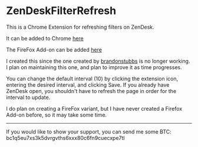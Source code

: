 # ZenDeskFilterRefresh
This is a Chrome Extension for refreshing filters on ZenDesk.

It can be added to Chrome [here](https://chrome.google.com/webstore/detail/zendesk-filter-refresher/kbnadckimgmhcchlnoddmihobfmloocp)

The FireFox Add-on can be added [here](https://addons.mozilla.org/en-US/firefox/addon/zendesk-refresher/)

I created this since the one created by [brandonstubbs](https://github.com/brandonstubbs/ZendeskRefresh) is no longer working.
I plan on maintaining this one, and plan to improve it as time progresses.

You can change the default interval (10) by clicking the extension icon, entering the desired interval, and clicking Save. If you already have ZenDesk open, you shouldn't have to refresh the page in order for the interval to update.

I do plan on creating a FireFox variant, but I have never created a Firefox Add-on before, so it may take some time.

----
If you would like to show your support, you can send me some BTC:
bc1q5eu7xs3k5dvrgvths6xxx80c6fn9cuecxpe7tl
